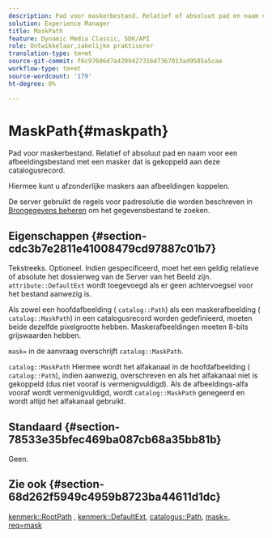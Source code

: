 ```yaml
---
description: Pad voor maskerbestand. Relatief of absoluut pad en naam voor een afbeeldingsbestand met een masker dat is gekoppeld aan deze catalogusrecord.
solution: Experience Manager
title: MaskPath
feature: Dynamic Media Classic, SDK/API
role: Ontwikkelaar,zakelijke praktiserer
translation-type: tm+mt
source-git-commit: f6c97606d7a4209427316d7367013ad9585a5cae
workflow-type: tm+mt
source-wordcount: '179'
ht-degree: 0%

---
```



# MaskPath{#maskpath}

Pad voor maskerbestand. Relatief of absoluut pad en naam voor een afbeeldingsbestand met een masker dat is gekoppeld aan deze catalogusrecord.

Hiermee kunt u afzonderlijke maskers aan afbeeldingen koppelen.

De server gebruikt de regels voor padresolutie die worden beschreven in [Brongegevens beheren](/help/aem-is-ir-api/is-api/image-serving-api-ref/c-configuration-and-administration/c-configuration-and-administration.md) om het gegevensbestand te zoeken.

## Eigenschappen {#section-cdc3b7e2811e41008479cd97887c01b7}

Tekstreeks. Optioneel. Indien gespecificeerd, moet het een geldig relatieve of absolute het dossierweg van de Server van het Beeld zijn. `attribute::DefaultExt` wordt toegevoegd als er geen achtervoegsel voor het bestand aanwezig is.

Als zowel een hoofdafbeelding ( `catalog::Path`) als een maskerafbeelding ( `catalog::MaskPath`) in een catalogusrecord worden gedefinieerd, moeten beide dezelfde pixelgrootte hebben. Maskerafbeeldingen moeten 8-bits grijswaarden hebben.

`mask=` in de aanvraag overschrijft  `catalog::MaskPath`.

`catalog::MaskPath` Hiermee wordt het alfakanaal in de hoofdafbeelding ( `catalog::Path`), indien aanwezig, overschreven en als het alfakanaal niet is gekoppeld (dus niet vooraf is vermenigvuldigd). Als de afbeeldings-alfa vooraf wordt vermenigvuldigd, wordt `catalog::MaskPath` genegeerd en wordt altijd het alfakanaal gebruikt.

## Standaard {#section-78533e35bfec469ba087cb68a35bb81b}

Geen.

## Zie ook {#section-68d262f5949c4959b8723ba44611d1dc}

[kenmerk::RootPath](/help/aem-is-ir-api/is-api/image-catalog/image-serving-api-ref/c-image-catalog-reference/c-attributes-reference/r-rootpath.md) ,  [kenmerk::DefaultExt](/help/aem-is-ir-api/is-api/image-catalog/image-serving-api-ref/c-image-catalog-reference/c-attributes-reference/r-defaultext.md),  [catalogus::Path](../../../../../../is-api/image-catalog/image-serving-api-ref/c-image-catalog-reference/c-image-svg-data-reference/c-image-data-reference/r-path-cat.md#reference-306afcaff172440ca81b85da8d78213c),  [mask=](/help/aem-is-ir-api/is-api/http-ref/image-serving-api-ref/c-http-protocol-reference/c-command-reference/r-mask.md),  [req=mask](/help/aem-is-ir-api/is-api/http-ref/image-serving-api-ref/c-http-protocol-reference/c-command-reference/r-req/r-req.md)
